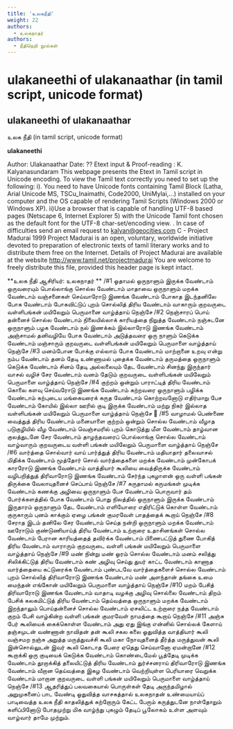 ```yaml
---
title: 'உலகநீதி'
weight: 22
authors:
  - உலகநாதர்
authors:
  - நீதிநெறி நூல்கள்
---
```


# ulakaneethi of ulakanaathar (in tamil script, unicode format)



## ulakaneethi of ulakanaathar
உலக நீதி
(in tamil script, unicode format)

**ulakaneethi**

Author: Ulakanaathar
Date: ??
Etext input & Proof-reading : K. Kalyanasundaram
This webpage presents the Etext in Tamil script in Unicode encoding.
To view the Tamil text correctly you need to set up the following:
i). You need to have Unicode fonts containing Tamil Block (Latha,
Arial Unicode MS, TSCu_Inaimathi, Code2000, UniMylai,...) installed on your computer
and the OS capable of rendering Tamil Scripts (Windows 2000 or Windows XP).
ii)Use a browser that is capable of handling UTF-8 based pages
(Netscape 6, Internet Explorer 5) with the Unicode Tamil font chosen as the default font for the UTF-8 char-set/encoding view.
. In case of difficulties send an email request to [kalyan@geocities.com](mailto:kalyan@geocities.com)
C - Project Madurai 1999
Project Madurai is an open, voluntary, worldwide initiative devoted
to preparation of electronic texts of tamil literary works and to
distribute them free on the Internet. Details of Project Madurai are
available at the website http://www.tamil.net/projectmadurai
You are welcome to freely distribute this file, provided this
header page is kept intact.

**உலக நீதி
ஆசிரியர்: உலகநாதர்
**
/#1
ஓதாமல் ஒருநாளும் இருக்க வேண்டாம்
ஒருவரையும் பொல்லாங்கு சொல்ல வேண்டாம்
மாதாவை ஒருநாளும் மறக்க வேண்டாம்
வஞ்சனைகள் செய்வாரோடு இணங்க வேண்டாம்
போகாத இடந்தனிலே போக வேண்டாம்
போகவிட்டுப் புறம் சொல்லித் திரிய வேண்டாம்
வாகாரும் குறவருடை வள்ளிபங்கன்
மயிலேறும் பெருமானை வாழ்த்தாய் நெஞ்சே
/#2
நெஞ்சாரப் பொய் தன்னைச் சொல்ல வேண்டாம்
நிலையில்லாக் காரியத்தை நிறுத்த வேண்டாம்
நஞ்சுடனே ஒருநாளும் பழக வேண்டாம்
நல் இணக்கம் இல்லாரோடு இணங்க வேண்டாம்
அஞ்சாமல் தனிவழியே போக வேண்டாம்
அடுத்தவரை ஒரு நாளும் கெடுக்க வேண்டாம்
மஞ்சாரும் குறவருடை வள்ளிபங்கன்
மயிலேறும் பெருமாளை வாழ்த்தாய் நெஞ்சே
/#3
மனம்போன போக்கு எல்லாம் போக வேண்டாம்
மாற்றானை உறவு என்று நம்ப வேண்டாம்
தனம் தேடி உண்ணாமல் புதைக்க வேண்டாம்
தருமத்தை ஒருநாளும் கெடுக்க வேண்டாம்
சினம் தேடி அல்லலையும் தேட வேண்டாம்
சினந்து இருந்தார் வாசல் வழிச் சேர வேண்டாம்
வனம் தேடும் குறவருடை வள்ளிபங்கன்
மயிலேறும் பெருமாளை வாழ்த்தாய் நெஞ்சே
/#4
குற்றம் ஒன்றும் பாராட்டித் திரிய வேண்டாம்
கொலை களவு செய்வரோடு இணங்க வேண்டாம்
கற்றவரை ஒருநாளும் பழிக்க வேண்டாம்
கற்புடைய மங்கையரைக் கருத வேண்டாம்
கொற்றவனோடு எதிர்மாறு பேச வேண்டாம்
கோயில் இல்லா ஊரில் குடி இருக்க வேண்டாம்
மற்று நிகர் இல்லாத வள்ளிபங்கன்
மயிலேறும் பெருமாளை வாழ்த்தாய் நெஞ்சே
஠
/#5
வாழாமல் பெண்ணை வைத்துத் திரிய வேண்டாம்
மனையாளை குற்றம் ஒன்றும் சொல்ல வேண்டாம்
வீழாத படுகுழியில் வீழ வேண்டாம்
வெஞ்சமரில் புறம் கொடுத்து மீள வேண்டாம்
தாழ்வான குலத்துடனே சேர வேண்டாம்
தாழந்தவரைப் பொல்லாங்கு சொல்ல வேண்டாம்
வாழ்வாரும் குறவருடைய வள்ளி பங்கன்
மயிலேறும் பெருமாளை வாழ்த்தாய் நெஞ்சே
/#6
வார்த்தை சொல்வார் வாய் பார்த்துத் திரிய வேண்டாம்
மதியாதார் தலைவாசல் மிதிக்க வேண்டாம்
மூத்தோர் சொல் வார்த்தைகளை மறக்க வேண்டாம்
முன்கோபக் காரரோடு இணங்க வேண்டாம்
வாத்தியார் கூலியை வைத்திருக்க வேண்டாம்
வழிபறித்துத் திரிவாரோடு இணங்க வேண்டாம்
சேர்ந்த புகழாளன் ஒரு வள்ளி பங்கன்
திருக்கை வேலாயுதனைச் செப்பாய் நெஞ்சே
/#7
கருதாமல் கருமங்கள் முடிக்க வேண்டாம்
கணக்கு அழிவை ஒருநாளும் பேச வேண்டாம்
பொருவார் தம் போர்க்களத்தில் போக வேண்டாம்
பொது நிலத்தில் ஒருநாளும் இருக்க வேண்டாம்
இருதாரம் ஒருநாளும் தேட வேண்டாம்
எளியோரை எதிரிட்டுக் கொள்ள வேண்டாம்
குருகாரும் புனம் காக்கும் ஏழை பங்கன்
குமரவேள் பாதத்தைக் கூறாய் நெஞ்சே
/#8
சேராத இடம் தனிலே சேர வேண்டாம்
செய்த நன்றி ஒருநாளும் மறக்க வேண்டாம்
ஊரோடும் குண்டுணியாய்த் திரிய வேண்டாம்
உற்றாரை உதாசினங்கள் சொல்ல வேண்டாம்
பேரான காரியத்தைத் தவிர்க்க வேண்டாம்
பிணைபட்டுத் துணை போகித் திரிய வேண்டாம்
வாராரும் குறவருடை வள்ளி பங்கன்
மயிலேறும் பெருமாளை வாழ்த்தாய் நெஞ்சே
/#9
மண் நின்று மண் ஓரம் சொல்ல வேண்டாம்
மனம் சலித்து சிலிக்கிட்டுத் திரிய வேண்டாம்
கண் அழிவு செய்து துயர் காட்ட வேண்டாம்
காணாத வார்த்தையை கட்டுரைக்க வேண்டாம்
புண்படவே வார்த்தைகளைச் சொல்ல வேண்டாம்
புறம் சொல்லித் திரிவாரோடு இணங்க வேண்டாம்
மண் அளந்தான் தங்கை உமை மைந்தன் எங்கோன்
மயிலேறும் பெருமாளை வாழ்த்தாய் நெஞ்சே
/#10
மறம் பேசித் திரிவாரோடு இணங்க வேண்டாம்
வாதாடி வழக்கு அழிவு சொல்லை வேண்டாம்
திறம் பேசிக் கலகமிட்டுத் திரிய வேண்டாம்
தெய்வத்தை ஒருநாளும் மறக்க வேண்டாம்
இறந்தாலும் பொய்தன்னைச் சொல்ல வேண்டாம்
ஏசலிட்ட உற்றாரை நத்த வேண்டாம்
குறம் பேசி வாழ்கின்ற வள்ளி பங்கன்
குமரவேள் நாமத்தை கூறாய் நெஞ்சே
/#11
அஞ்சு பேர் கூலியைக் கைக்கொள்ள வேண்டாம்
அது ஏது இங்கு என்னில் சொல்லக் கேளாய்
தஞ்சமுடன் வண்ணான் நாவிதன் தன் கூலி
சகல கலை ஓதுவித்த வாத்தியார் கூலி
வஞ்சமற நஞ்சு அறுத்த மருத்துவச்சி கூலி
மகா நோவுதனைத் தீர்த்த மருத்துவன் கூலி
இன்சொல்லுடன் இவர் கூலி கொடாத பேரை
ஏதெது செய்வானோ ஏமன்றானே
/#12
கூறாக்கி ஒரு குடியைக் கெடுக்க வேண்டாம்
கொண்டைமேல் பூத்தேடி முடிக்க வேண்டாம்
தூறாக்கித் தலையிட்டுத் திரிய வேண்டாம்
துர்ச்சனராய் திரிவாரோடு இணங்க வேண்டாம்
வீறான தெய்வத்தை இகழ வேண்டாம்
வெற்றியுள்ள பெரியாரை வெறுக்க வேண்டாம்
மாறான குறவருடை வள்ளி பங்கன்
மயிலேறும் பெருமாளை வாழ்த்தாய் நெஞ்சே
/#13
ஆதரித்துப் பலவகையால் பொருள்கள் தேடி
அருந்தமிழால் அறுமுகனைப் பாட வேண்டி
ஓதுவித்த வாசகத்தால் உலகநாதன்
உண்மையாய்ப் பாடிவைத்த உலக நீதி
காதலித்துக் கற்றோரும் கேட்ட பேரும்
கருத்துடனே நாள்தோறும் களிப்பினோடு
போதமுற்று மிக வாழ்ந்து புகழும் தேடிப்
பூலோகம் உள்ள அளவும் வாழ்வார் தாமே
முற்றும்.